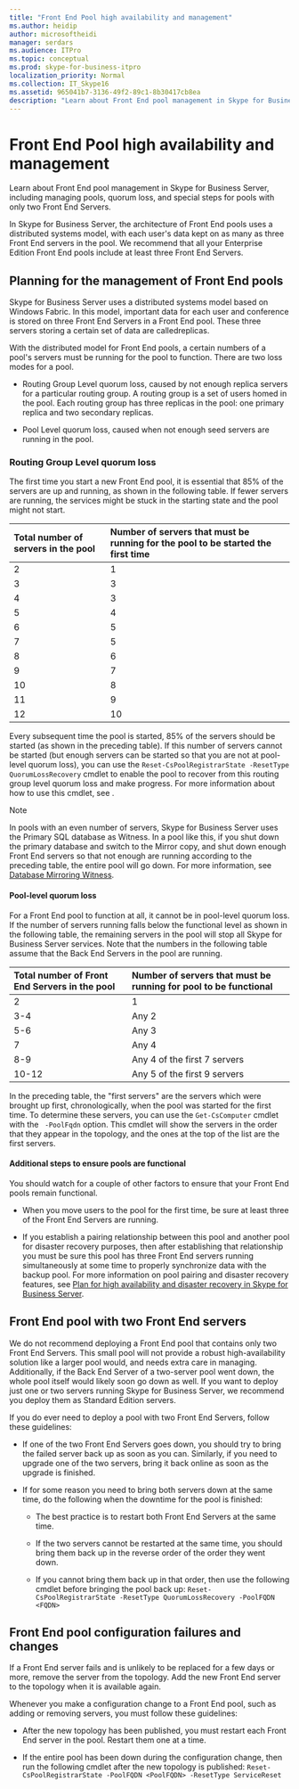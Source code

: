 ```yaml
---
title: "Front End Pool high availability and management"
ms.author: heidip
author: microsoftheidi
manager: serdars
ms.audience: ITPro
ms.topic: conceptual
ms.prod: skype-for-business-itpro
localization_priority: Normal
ms.collection: IT_Skype16
ms.assetid: 965041b7-3136-49f2-89c1-8b30417cb8ea
description: "Learn about Front End pool management in Skype for Business Server, including managing pools, quorum loss, and special steps for pools with only two Front End Servers."
---
```


# Front End Pool high availability and management
 
Learn about Front End pool management in Skype for Business Server, including managing pools, quorum loss, and special steps for pools with only two Front End Servers.
  
In Skype for Business Server, the architecture of Front End pools uses a distributed systems model, with each user's data kept on as many as three Front End servers in the pool. We recommend that all your Enterprise Edition Front End pools include at least three Front End Servers. 
  
## Planning for the management of Front End pools

 Skype for Business Server uses a distributed systems model based on Windows Fabric. In this model, important data for each user and conference is stored on three Front End Servers in a Front End pool. These three servers storing a certain set of data are calledreplicas.
  
With the distributed model for Front End pools, a certain numbers of a pool's servers must be running for the pool to function. There are two loss modes for a pool.
  
- Routing Group Level quorum loss, caused by not enough replica servers for a particular routing group. A routing group is a set of users homed in the pool. Each routing group has three replicas in the pool: one primary replica and two secondary replicas.
    
- Pool Level quorum loss, caused when not enough seed servers are running in the pool. 
    
### Routing Group Level quorum loss

The first time you start a new Front End pool, it is essential that 85% of the servers are up and running, as shown in the following table. If fewer servers are running, the services might be stuck in the starting state and the pool might not start.
  
|Total number of servers in the pool  <br/> |Number of servers that must be running for the pool to be started the first time  <br/> |
|:-----|:-----|
|2  <br/> |1  <br/> |
|3  <br/> |3  <br/> |
|4  <br/> |3  <br/> |
|5  <br/> |4  <br/> |
|6  <br/> |5  <br/> |
|7  <br/> |5  <br/> |
|8  <br/> |6  <br/> |
|9  <br/> |7  <br/> |
|10  <br/> |8  <br/> |
|11  <br/> |9  <br/> |
|12  <br/> |10  <br/> |
   
Every subsequent time the pool is started, 85% of the servers should be started (as shown in the preceding table). If this number of servers cannot be started (but enough servers can be started so that you are not at pool-level quorum loss), you can use the  `Reset-CsPoolRegistrarState -ResetType QuorumLossRecovery` cmdlet to enable the pool to recover from this routing group level quorum loss and make progress. For more information about how to use this cmdlet, see <link Reset-CsPoolRegistrarState>.
  
> [!NOTE]
> In pools with an even number of servers, Skype for Business Server uses the Primary SQL database as Witness. In a pool like this, if you shut down the primary database and switch to the Mirror copy, and shut down enough Front End servers so that not enough are running according to the preceding table, the entire pool will go down. For more information, see [Database Mirroring Witness](https://go.microsoft.com/fwlink/?LinkId=393672). 
  
#### Pool-level quorum loss

For a Front End pool to function at all, it cannot be in pool-level quorum loss. If the number of servers running falls below the functional level as shown in the following table, the remaining servers in the pool will stop all Skype for Business Server services. Note that the numbers in the following table assume that the Back End Servers in the pool are running.
  
|Total number of Front End Servers in the pool  <br/> |Number of servers that must be running for pool to be functional  <br/> |
|:-----|:-----|
|2  <br/> |1  <br/> |
|3-4  <br/> |Any 2  <br/> |
|5-6  <br/> |Any 3  <br/> |
|7  <br/> |Any 4  <br/> |
|8-9  <br/> |Any 4 of the first 7 servers  <br/> |
|10-12  <br/> |Any 5 of the first 9 servers  <br/> |
   
In the preceding table, the "first servers" are the servers which were brought up first, chronologically, when the pool was started for the first time. To determine these servers, you can use the  `Get-CsComputer` cmdlet with the ` -PoolFqdn` option. This cmdlet will show the servers in the order that they appear in the topology, and the ones at the top of the list are the first servers.
  
#### Additional steps to ensure pools are functional

You should watch for a couple of other factors to ensure that your Front End pools remain functional.
  
- When you move users to the pool for the first time, be sure at least three of the Front End Servers are running.
    
- If you establish a pairing relationship between this pool and another pool for disaster recovery purposes, then after establishing that relationship you must be sure this pool has three Front End servers running simultaneously at some time to properly synchronize data with the backup pool. For more information on pool pairing and disaster recovery features, see [Plan for high availability and disaster recovery in Skype for Business Server](high-availability-and-disaster-recovery.md). 
    
## Front End pool with two Front End servers

We do not recommend deploying a Front End pool that contains only two Front End Servers. This small pool will not provide a robust high-availability solution like a larger pool would, and needs extra care in managing. Additionally, if the Back End Server of a two-server pool went down, the whole pool itself would likely soon go down as well. If you want to deploy just one or two servers running Skype for Business Server, we recommend you deploy them as Standard Edition servers.
  
If you do ever need to deploy a pool with two Front End Servers, follow these guidelines:
  
- If one of the two Front End Servers goes down, you should try to bring the failed server back up as soon as you can. Similarly, if you need to upgrade one of the two servers, bring it back online as soon as the upgrade is finished.
    
- If for some reason you need to bring both servers down at the same time, do the following when the downtime for the pool is finished:
    
  - The best practice is to restart both Front End Servers at the same time. 
    
  - If the two servers cannot be restarted at the same time, you should bring them back up in the reverse order of the order they went down.
    
  - If you cannot bring them back up in that order, then use the following cmdlet before bringing the pool back up:  `Reset-CsPoolRegistrarState -ResetType QuorumLossRecovery -PoolFQDN <FQDN>`
    
## Front End pool configuration failures and changes

If a Front End server fails and is unlikely to be replaced for a few days or more, remove the server from the topology. Add the new Front End server to the topology when it is available again.
  
Whenever you make a configuration change to a Front End pool, such as adding or removing servers, you must follow these guidelines:
  
- After the new topology has been published, you must restart each Front End server in the pool. Restart them one at a time.
    
- If the entire pool has been down during the configuration change, then run the following cmdlet after the new topology is published:  `Reset-CsPoolRegistrarState -PoolFQDN <PoolFQDN> -ResetType ServiceReset`
    

